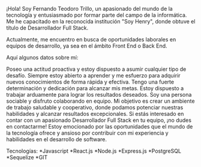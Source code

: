 
¡Hola! Soy Fernando Teodoro Trillo, un apasionado del mundo de la tecnología y entusiasmado por formar parte del campo de la informática. Me he capacitado en la reconocida institución "Soy Henry", donde obtuve el título de Desarrollador Full Stack.

Actualmente, me encuentro en busca de oportunidades laborales en equipos de desarrollo, ya sea en el ámbito Front End o Back End.

Aquí algunos datos sobre mí:

Poseo una actitud proactiva y estoy dispuesto a asumir cualquier tipo de desafío. Siempre estoy abierto a aprender y me esfuerzo para adquirir nuevos conocimientos de forma rápida y efectiva.
Tengo una fuerte determinación y dedicación para alcanzar mis metas. Estoy dispuesto a trabajar arduamente para lograr los resultados deseados.
Soy una persona sociable y disfruto colaborando en equipo. Mi objetivo es crear un ambiente de trabajo saludable y cooperativo, donde podamos potenciar nuestras habilidades y alcanzar resultados excepcionales.
Si estás interesado en contar con un apasionado Desarrollador Full Stack en tu equipo, ¡no dudes en contactarme! Estoy emocionado por las oportunidades que el mundo de la tecnología ofrece y ansioso por contribuir con mi experiencia y habilidades en el desarrollo de software.


Tecnologías:
*Javascript
*React.js
*Node.js
*Express.js
*PostgreSQL
*Sequelize
*GIT
